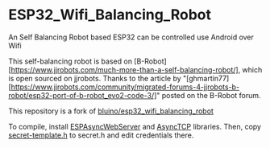 # ESP32_Wifi_Balancing_Robot
 An Self Balancing Robot based ESP32 can be controlled use Android over Wifi

This self-balancing robot is based on [B-Robot][https://www.jjrobots.com/much-more-than-a-self-balancing-robot/], which is open sourced on jjrobots. Thanks to the article by "[ghmartin77][https://www.jjrobots.com/community/migrated-forums-4-jjrobots-b-robot/esp32-port-of-b-robot_evo2-code-3/]" posted on the B-Robot forum.

This repository is a fork of [bluino/esp32_wifi_balancing_robot](https://github.com/bluino/esp32_wifi_balancing_robot)

To compile, install [ESPAsyncWebServer](https://github.com/ESP32Async/ESPAsyncWebServer) and [AsyncTCP](https://github.com/ESP32Async/AsyncTCP) libraries.
Then, copy [secret-template.h](secret-template.h) to secret.h and edit credentials there.

